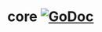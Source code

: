 # core [![GoDoc](https://godoc.org/github.com/ubclaunchpad/pinpoint/gateway?status.svg)](https://godoc.org/github.com/ubclaunchpad/pinpoint/gateway) 
